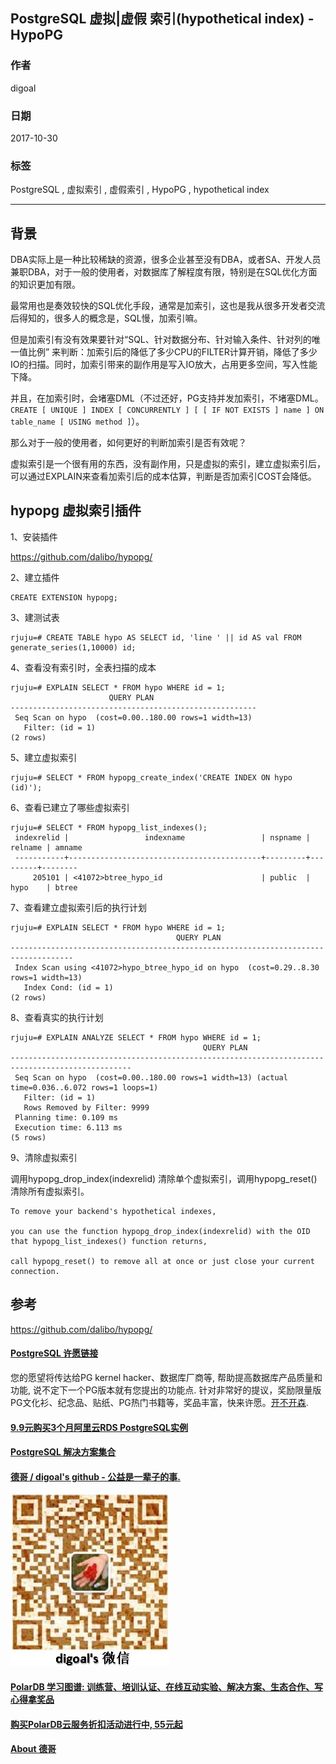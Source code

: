 ## PostgreSQL 虚拟|虚假 索引(hypothetical index) - HypoPG  
                                 
### 作者                
digoal                
                
### 日期                 
2017-10-30                
                  
### 标签                
PostgreSQL , 虚拟索引 , 虚假索引 , HypoPG , hypothetical index  
                            
----                            
                             
## 背景       
DBA实际上是一种比较稀缺的资源，很多企业甚至没有DBA，或者SA、开发人员兼职DBA，对于一般的使用者，对数据库了解程度有限，特别是在SQL优化方面的知识更加有限。  
  
最常用也是奏效较快的SQL优化手段，通常是加索引，这也是我从很多开发者交流后得知的，很多人的概念是，SQL慢，加索引嘛。  
  
但是加索引有没有效果要针对“SQL、针对数据分布、针对输入条件、针对列的唯一值比例” 来判断：加索引后的降低了多少CPU的FILTER计算开销，降低了多少IO的扫描。同时，加索引带来的副作用是写入IO放大，占用更多空间，写入性能下降。  
  
并且，在加索引时，会堵塞DML（不过还好，PG支持并发加索引，不堵塞DML。 ```CREATE [ UNIQUE ] INDEX [ CONCURRENTLY ] [ [ IF NOT EXISTS ] name ] ON table_name [ USING method ]```）。  
  
那么对于一般的使用者，如何更好的判断加索引是否有效呢？  
  
虚拟索引是一个很有用的东西，没有副作用，只是虚拟的索引，建立虚拟索引后，可以通过EXPLAIN来查看加索引后的成本估算，判断是否加索引COST会降低。  
  
## hypopg 虚拟索引插件  
  
1、安装插件  
  
https://github.com/dalibo/hypopg/  
  
2、建立插件  
  
```  
CREATE EXTENSION hypopg;  
```  
  
3、建测试表  
  
```  
rjuju=# CREATE TABLE hypo AS SELECT id, 'line ' || id AS val FROM generate_series(1,10000) id;  
```  
  
4、查看没有索引时，全表扫描的成本  
  
```  
rjuju=# EXPLAIN SELECT * FROM hypo WHERE id = 1;  
                      QUERY PLAN  
-------------------------------------------------------  
 Seq Scan on hypo  (cost=0.00..180.00 rows=1 width=13)  
   Filter: (id = 1)  
(2 rows)  
```  
  
5、建立虚拟索引  
  
```  
rjuju=# SELECT * FROM hypopg_create_index('CREATE INDEX ON hypo (id)');  
```  
  
6、查看已建立了哪些虚拟索引  
  
```  
rjuju=# SELECT * FROM hypopg_list_indexes();  
 indexrelid |                 indexname                 | nspname | relname | amname  
 -----------+-------------------------------------------+---------+---------+--------  
     205101 | <41072>btree_hypo_id                      | public  | hypo    | btree  
```  
  
7、查看建立虚拟索引后的执行计划  
  
```  
rjuju=# EXPLAIN SELECT * FROM hypo WHERE id = 1;  
                                     QUERY PLAN  
------------------------------------------------------------------------------------  
 Index Scan using <41072>hypo_btree_hypo_id on hypo  (cost=0.29..8.30 rows=1 width=13)  
   Index Cond: (id = 1)  
(2 rows)  
```  
  
8、查看真实的执行计划  
  
```  
rjuju=# EXPLAIN ANALYZE SELECT * FROM hypo WHERE id = 1;  
                                           QUERY PLAN  
-------------------------------------------------------------------------------------------------  
 Seq Scan on hypo  (cost=0.00..180.00 rows=1 width=13) (actual time=0.036..6.072 rows=1 loops=1)  
   Filter: (id = 1)  
   Rows Removed by Filter: 9999  
 Planning time: 0.109 ms  
 Execution time: 6.113 ms  
(5 rows)  
```  
  
9、清除虚拟索引  
  
调用hypopg_drop_index(indexrelid) 清除单个虚拟索引，调用hypopg_reset() 清除所有虚拟索引。  
  
```  
To remove your backend's hypothetical indexes,   
  
you can use the function hypopg_drop_index(indexrelid) with the OID that hypopg_list_indexes() function returns,   
  
call hypopg_reset() to remove all at once or just close your current connection.  
```  
  
## 参考  
https://github.com/dalibo/hypopg/  
  
  
  
  
  
  
  
  
  
  
  
  
  
  
  
  
  
  
  
  
  
  
  
  
  
  
  
  
  
  
  
  
  
  
  
  
  
  
  
  
  
  
  
  
  
  
  
  
  
  
  
  
  
  
  
  
  
  
  
  
  
  
  
  
  
  
  
  
  
  
  
  
  
  
#### [PostgreSQL 许愿链接](https://github.com/digoal/blog/issues/76 "269ac3d1c492e938c0191101c7238216")
您的愿望将传达给PG kernel hacker、数据库厂商等, 帮助提高数据库产品质量和功能, 说不定下一个PG版本就有您提出的功能点. 针对非常好的提议，奖励限量版PG文化衫、纪念品、贴纸、PG热门书籍等，奖品丰富，快来许愿。[开不开森](https://github.com/digoal/blog/issues/76 "269ac3d1c492e938c0191101c7238216").  
  
  
#### [9.9元购买3个月阿里云RDS PostgreSQL实例](https://www.aliyun.com/database/postgresqlactivity "57258f76c37864c6e6d23383d05714ea")
  
  
#### [PostgreSQL 解决方案集合](https://yq.aliyun.com/topic/118 "40cff096e9ed7122c512b35d8561d9c8")
  
  
#### [德哥 / digoal's github - 公益是一辈子的事.](https://github.com/digoal/blog/blob/master/README.md "22709685feb7cab07d30f30387f0a9ae")
  
  
![digoal's wechat](../pic/digoal_weixin.jpg "f7ad92eeba24523fd47a6e1a0e691b59")
  
  
#### [PolarDB 学习图谱: 训练营、培训认证、在线互动实验、解决方案、生态合作、写心得拿奖品](https://www.aliyun.com/database/openpolardb/activity "8642f60e04ed0c814bf9cb9677976bd4")
  
  
#### [购买PolarDB云服务折扣活动进行中, 55元起](https://www.aliyun.com/activity/new/polardb-yunparter?userCode=bsb3t4al "e0495c413bedacabb75ff1e880be465a")
  
  
#### [About 德哥](https://github.com/digoal/blog/blob/master/me/readme.md "a37735981e7704886ffd590565582dd0")
  
